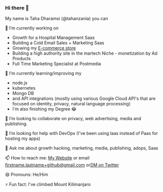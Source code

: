 ### Hi there 👋

My name is Taha Dharamsi (@tahanzania) you can 

🔭 I’m currently working on 
<ul>
  <li> Growth for a Hospital Management Saas </li>
  <li> Building a Cold Email Sales + Marketing Saas </li>
  <li> Growing my <a href="https://www.mubzmakes.com"> E-commerce store </a> </li>
  <li> Building a high authority site in the martech Niche - monetization by Ad Products</li>
  <li> Full Time Marketing Specialist at Postmedia </li>
</ul>  
  
🌱 I’m currently learning/improving my 
<ul>
  <li> node.js </li>
   <li>  kubernetes </li>
     <li> Mongo DB </li>
     <li> and API integrations  (mostly using various Google Cloud API's that are focused on identity, privacy, natural language processing) </li>
  <li> I'm also finishing my Degree 😂 </li>
</ul> 

👯 I’m looking to collaborate on privacy, web advertising, media and publishing. 

🤔 I’m looking for help with DevOps (I've been using Iaas instead of Paas for hosting my apps)

💬 Ask me about growth hacking, marketing, media, publishing, adops, Saas

📫 How to reach me: <a href="https://www.tahadharamsi.com">My Website</a> or email firstname.lastname+github@gmail.com or<a href="https://www.twitter.com/tahanzania">DM on Twitter</a>   

😄 Pronouns: He/Him

⚡ Fun fact: I've climbed Mount Kilimanjaro
